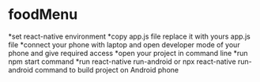 # foodMenu
*set react-native environment
*copy app.js file replace it  with yours app.js file
*connect your phone with laptop and open developer mode of your phone and give required access
*open your project in command line
*run npm start command
*run react-native run-android or npx react-native run-android command to build project on Android phone
